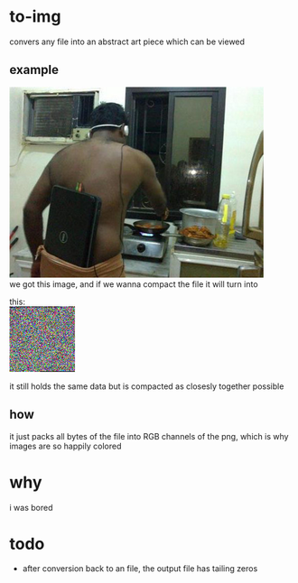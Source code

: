 # to-img
convers any file into an abstract art piece which can be viewed

## example 
![example image](github/mp3-player.jpg)  
we got this image, and if we wanna compact the file it will turn into  
  
this:  
![compression of example image](github/test.png)  
  
it still holds the same data but is compacted as closesly together possible

## how
it just packs all bytes of the file into RGB channels of the png, which is why images are so happily colored

# why
i was bored

# todo
* after conversion back to an file, the output file has tailing zeros
